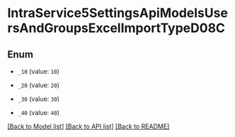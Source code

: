 # IntraService5SettingsApiModelsUsersAndGroupsExcelImportTypeD08C

## Enum


* `_10` (value: `10`)

* `_20` (value: `20`)

* `_30` (value: `30`)

* `_40` (value: `40`)


[[Back to Model list]](../README.md#documentation-for-models) [[Back to API list]](../README.md#documentation-for-api-endpoints) [[Back to README]](../README.md)


